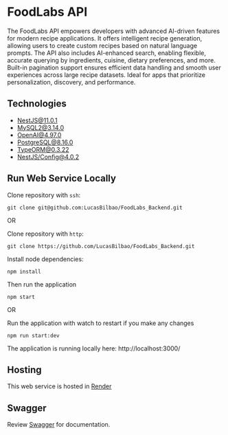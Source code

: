 # FoodLabs API

The FoodLabs API empowers developers with advanced AI-driven features for modern recipe applications. It offers intelligent recipe generation, allowing users to create custom recipes based on natural language prompts. The API also includes AI-enhanced search, enabling flexible, accurate querying by ingredients, cuisine, dietary preferences, and more. Built-in pagination support ensures efficient data handling and smooth user experiences across large recipe datasets. Ideal for apps that prioritize personalization, discovery, and performance.

## Technologies

- [NestJS@11.0.1](https://docs.nestjs.com/)
- [MySQL2@3.14.0](https://docs.nestjs.com/recipes/sql-typeorm)
- [OpenAI@4.97.0](https://www.npmjs.com/package/openai)
- [PostgreSQL@8.16.0](https://www.npmjs.com/package/pg)
- [TypeORM@0.3.22](https://docs.nestjs.com/recipes/sql-typeorm)
- [NestJS/Config@4.0.2](https://docs.nestjs.com/techniques/configuration)

## Run Web Service Locally

Clone repository with `ssh`:

```shell
git clone git@github.com:LucasBilbao/FoodLabs_Backend.git
```

OR

Clone repository with `http`:

```shell
git clone https://github.com/LucasBilbao/FoodLabs_Backend.git
```

Install node dependencies:

```shell
npm install
```

Then run the application

```shell
npm start
```

OR

Run the application with watch to restart if you make any changes

```shell
npm run start:dev
```

The application is running locally here: http://localhost:3000/

## Hosting

This web service is hosted in [Render](https://render.com/)

## Swagger

Review [Swagger](https://foodlabs-backend.onrender.com/api/swagger) for documentation.
